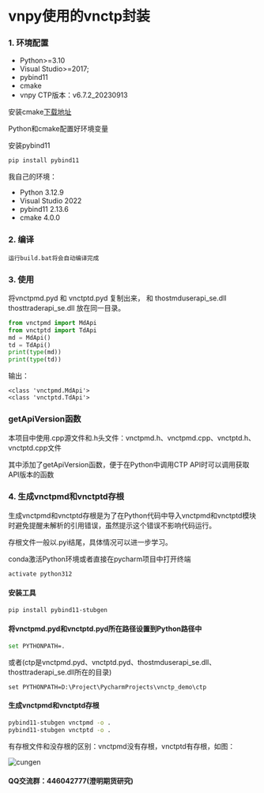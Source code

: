 # vnpy使用的vnctp封装
### 1. 环境配置

- Python>=3.10
- Visual Studio>=2017;
- pybind11
- cmake
- vnpy CTP版本：v6.7.2_20230913

安装cmake[下载地址](https://cmake.org/download/ )

Python和cmake配置好环境变量

安装pybind11

```bash
pip install pybind11
```

我自己的环境：

- Python 3.12.9
- Visual Studio 2022
- pybind11 2.13.6
- cmake 4.0.0

### 2. 编译

``` 
运行build.bat将会自动编译完成
```

### 3. 使用

将vnctpmd.pyd 和 vnctptd.pyd 复制出来， 和 thostmduserapi_se.dll thosttraderapi_se.dll 放在同一目录。

```python
from vnctpmd import MdApi
from vnctptd import TdApi
md = MdApi()
td = TdApi()
print(type(md))
print(type(td))
```

输出：

```
<class 'vnctpmd.MdApi'>
<class 'vnctptd.TdApi'>
```

### getApiVersion函数

本项目中使用.cpp源文件和.h头文件：vnctpmd.h、vnctpmd.cpp、vnctptd.h、vnctptd.cpp文件

其中添加了getApiVersion函数，便于在Python中调用CTP API时可以调用获取API版本的函数

### 4. 生成vnctpmd和vnctptd存根

生成vnctpmd和vnctptd存根是为了在Python代码中导入vnctpmd和vnctptd模块时避免提醒未解析的引用错误，虽然提示这个错误不影响代码运行。

存根文件一般以.pyi结尾，具体情况可以进一步学习。

conda激活Python环境或者直接在pycharm项目中打开终端

```bash
activate python312
```

#### 安装工具

```bash
pip install pybind11-stubgen
```

#### 将vnctpmd.pyd和vnctptd.pyd所在路径设置到Python路径中

```bash
set PYTHONPATH=.
```

或者(ctp是vnctpmd.pyd、vnctptd.pyd、thostmduserapi_se.dll、thosttraderapi_se.dll所在的目录)

```
set PYTHONPATH=D:\Project\PycharmProjects\vnctp_demo\ctp
```

#### 生成vnctpmd和vnctptd存根

```bash
pybind11-stubgen vnctpmd -o .
pybind11-stubgen vnctptd -o .
```

有存根文件和没存根的区别：vnctpmd没有存根，vnctptd有存根，如图：

![cungen](https://github.com/Nilotica/vnctp-auto-build/blob/main/cungen.png)

#### QQ交流群：446042777(澄明期货研究)
